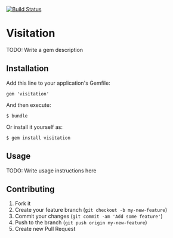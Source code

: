 [![Build Status](https://secure.travis-ci.org/gapinc/visitation.png?branch=master)](http://travis-ci.org/gapinc/visitation)

# Visitation

TODO: Write a gem description

## Installation

Add this line to your application's Gemfile:

    gem 'visitation'

And then execute:

    $ bundle

Or install it yourself as:

    $ gem install visitation

## Usage

TODO: Write usage instructions here

## Contributing

1. Fork it
2. Create your feature branch (`git checkout -b my-new-feature`)
3. Commit your changes (`git commit -am 'Add some feature'`)
4. Push to the branch (`git push origin my-new-feature`)
5. Create new Pull Request
